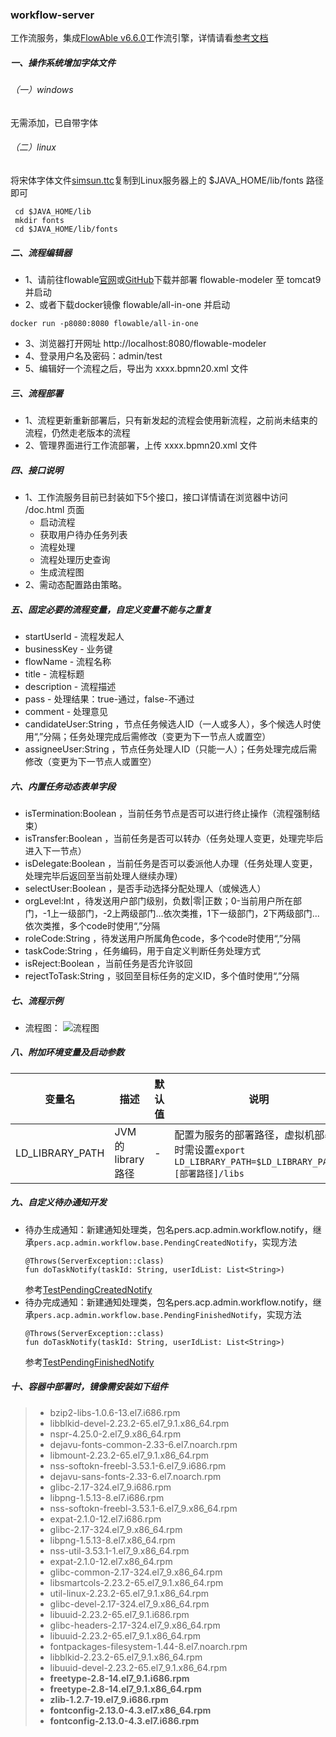 ### workflow-server

工作流服务，集成[FlowAble v6.6.0](https://www.flowable.org)工作流引擎，详情请看[参考文档](https://www.flowable.org/docs/userguide/index.html)

##### 一、操作系统增加字体文件

###### （一）windows

无需添加，已自带字体

###### （二）linux

将宋体字体文件[simsun.ttc](fonts/simsun.ttc)复制到Linux服务器上的 $JAVA_HOME/lib/fonts 路径即可

```
 cd $JAVA_HOME/lib
 mkdir fonts
 cd $JAVA_HOME/lib/fonts
```

##### 二、流程编辑器

- 1、请前往flowable[官网](https://www.flowable.org)或[GitHub](https://github.com/flowable/flowable-engine/releases)下载并部署
  flowable-modeler 至 tomcat9 并启动
- 2、或者下载docker镜像 flowable/all-in-one 并启动

```
docker run -p8080:8080 flowable/all-in-one
```

- 3、浏览器打开网址 http://localhost:8080/flowable-modeler
- 4、登录用户名及密码：admin/test
- 5、编辑好一个流程之后，导出为 xxxx.bpmn20.xml 文件

##### 三、流程部署

- 1、流程更新重新部署后，只有新发起的流程会使用新流程，之前尚未结束的流程，仍然走老版本的流程
- 2、管理界面进行工作流部署，上传 xxxx.bpmn20.xml 文件

##### 四、接口说明

- 1、工作流服务目前已封装如下5个接口，接口详情请在浏览器中访问 /doc.html 页面
    - 启动流程
    - 获取用户待办任务列表
    - 流程处理
    - 流程处理历史查询
    - 生成流程图
- 2、需动态配置路由策略。

##### 五、固定必要的流程变量，自定义变量不能与之重复

- startUserId - 流程发起人
- businessKey - 业务键
- flowName - 流程名称
- title - 流程标题
- description - 流程描述
- pass - 处理结果：true-通过，false-不通过
- comment - 处理意见
- candidateUser:String ，节点任务候选人ID（一人或多人），多个候选人时使用“,”分隔；任务处理完成后需修改（变更为下一节点人或置空）
- assigneeUser:String ，节点任务处理人ID（只能一人）；任务处理完成后需修改（变更为下一节点人或置空）

##### 六、内置任务动态表单字段

- isTermination:Boolean ，当前任务节点是否可以进行终止操作（流程强制结束）
- isTransfer:Boolean ，当前任务是否可以转办（任务处理人变更，处理完毕后进入下一节点）
- isDelegate:Boolean ，当前任务是否可以委派他人办理（任务处理人变更，处理完毕后返回至当前处理人继续办理）
- selectUser:Boolean ，是否手动选择分配处理人（或候选人）
- orgLevel:Int ，待发送用户部门级别，负数|零|正数；0-当前用户所在部门，-1上一级部门，-2上两级部门...依次类推，1下一级部门，2下两级部门...依次类推，多个code时使用“,”分隔
- roleCode:String ，待发送用户所属角色code，多个code时使用“,”分隔
- taskCode:String ，任务编码，用于自定义判断任务处理方式
- isReject:Boolean ，当前任务是否允许驳回
- rejectToTask:String ，驳回至目标任务的定义ID，多个值时使用“,”分隔

##### 七、流程示例

- 流程图：
  ![流程图](../../doc/images/diagram.png)

##### 八、附加环境变量及启动参数

|    变量名    |     描述     | 默认值 |  说明  |
| ----------- | ----------- | ----- | ----- |
|LD_LIBRARY_PATH|JVM的library路径| - |配置为服务的部署路径，虚拟机部署时需设置```export LD_LIBRARY_PATH=$LD_LIBRARY_PATH:[部署路径]/libs```

##### 九、自定义待办通知开发

- 待办生成通知：新建通知处理类，包名pers.acp.admin.workflow.notify，继承```pers.acp.admin.workflow.base.PendingCreatedNotify```，实现方法
  ```
  @Throws(ServerException::class)
  fun doTaskNotify(taskId: String, userIdList: List<String>)
  ```
  参考[TestPendingCreatedNotify](src/main/kotlin/pers/acp/admin/workflow/notify/TestPendingCreatedNotify.kt)
- 待办完成通知：新建通知处理类，包名pers.acp.admin.workflow.notify，继承```pers.acp.admin.workflow.base.PendingFinishedNotify```，实现方法
  ```
  @Throws(ServerException::class)
  fun doTaskNotify(taskId: String, userIdList: List<String>)
  ```
  参考[TestPendingFinishedNotify](src/main/kotlin/pers/acp/admin/workflow/notify/TestPendingFinishedNotify.kt)

##### 十、容器中部署时，镜像需安装如下组件

> - bzip2-libs-1.0.6-13.el7.i686.rpm
> - libblkid-devel-2.23.2-65.el7_9.1.x86_64.rpm
> - nspr-4.25.0-2.el7_9.x86_64.rpm
> - dejavu-fonts-common-2.33-6.el7.noarch.rpm
> - libmount-2.23.2-65.el7_9.1.x86_64.rpm
> - nss-softokn-freebl-3.53.1-6.el7_9.i686.rpm
> - dejavu-sans-fonts-2.33-6.el7.noarch.rpm
> - glibc-2.17-324.el7_9.i686.rpm
> - libpng-1.5.13-8.el7.i686.rpm
> - nss-softokn-freebl-3.53.1-6.el7_9.x86_64.rpm
> - expat-2.1.0-12.el7.i686.rpm
> - glibc-2.17-324.el7_9.x86_64.rpm
> - libpng-1.5.13-8.el7.x86_64.rpm
> - nss-util-3.53.1-1.el7_9.x86_64.rpm
> - expat-2.1.0-12.el7.x86_64.rpm
> - glibc-common-2.17-324.el7_9.x86_64.rpm
> - libsmartcols-2.23.2-65.el7_9.1.x86_64.rpm
> - util-linux-2.23.2-65.el7_9.1.x86_64.rpm
> - glibc-devel-2.17-324.el7_9.x86_64.rpm
> - libuuid-2.23.2-65.el7_9.1.i686.rpm
> - glibc-headers-2.17-324.el7_9.x86_64.rpm
> - libuuid-2.23.2-65.el7_9.1.x86_64.rpm
> - fontpackages-filesystem-1.44-8.el7.noarch.rpm
> - libblkid-2.23.2-65.el7_9.1.x86_64.rpm
> - libuuid-devel-2.23.2-65.el7_9.1.x86_64.rpm
> - **freetype-2.8-14.el7_9.1.i686.rpm**
> - **freetype-2.8-14.el7_9.1.x86_64.rpm**
> - **zlib-1.2.7-19.el7_9.i686.rpm**
> - **fontconfig-2.13.0-4.3.el7.x86_64.rpm**
> - **fontconfig-2.13.0-4.3.el7.i686.rpm**